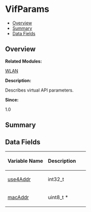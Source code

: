 # VifParams<a name="ZH-CN_TOPIC_0000001054799641"></a>

-   [Overview](#section920067981165636)
-   [Summary](#section2084400409165636)
-   [Data Fields](#pub-attribs)

## **Overview**<a name="section920067981165636"></a>

**Related Modules:**

[WLAN](WLAN.md)

**Description:**

Describes virtual API parameters. 

**Since:**

1.0

## **Summary**<a name="section2084400409165636"></a>

## Data Fields<a name="pub-attribs"></a>

<a name="table1274580724165636"></a>
<table><thead align="left"><tr id="row2058862061165636"><th class="cellrowborder" valign="top" width="50%" id="mcps1.1.3.1.1"><p id="p1573583785165636"><a name="p1573583785165636"></a><a name="p1573583785165636"></a>Variable Name</p>
</th>
<th class="cellrowborder" valign="top" width="50%" id="mcps1.1.3.1.2"><p id="p138722553165636"><a name="p138722553165636"></a><a name="p138722553165636"></a>Description</p>
</th>
</tr>
</thead>
<tbody><tr id="row970368405165636"><td class="cellrowborder" valign="top" width="50%" headers="mcps1.1.3.1.1 "><p id="p1577328643165636"><a name="p1577328643165636"></a><a name="p1577328643165636"></a><a href="WLAN.md#ga554a530b88a15955fd9859ec08b569f3">use4Addr</a></p>
</td>
<td class="cellrowborder" valign="top" width="50%" headers="mcps1.1.3.1.2 "><p id="p1041846441165636"><a name="p1041846441165636"></a><a name="p1041846441165636"></a>int32_t </p>
</td>
</tr>
<tr id="row91395490165636"><td class="cellrowborder" valign="top" width="50%" headers="mcps1.1.3.1.1 "><p id="p596592875165636"><a name="p596592875165636"></a><a name="p596592875165636"></a><a href="WLAN.md#ga84ee6f62e15f1e8252d97b0b3ef55239">macAddr</a></p>
</td>
<td class="cellrowborder" valign="top" width="50%" headers="mcps1.1.3.1.2 "><p id="p591394549165636"><a name="p591394549165636"></a><a name="p591394549165636"></a>uint8_t * </p>
</td>
</tr>
</tbody>
</table>


